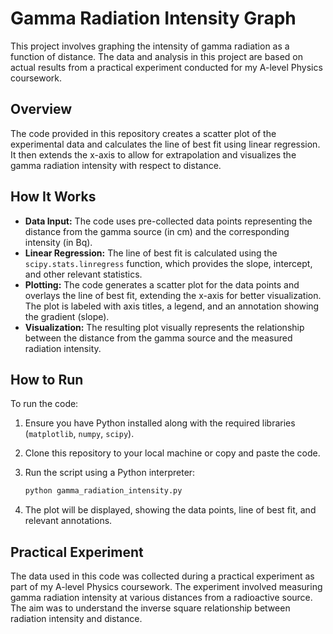 # Gamma Radiation Intensity Graph

This project involves graphing the intensity of gamma radiation as a function of distance. The data and analysis in this project are based on actual results from a practical experiment conducted for my A-level Physics coursework.

## Overview

The code provided in this repository creates a scatter plot of the experimental data and calculates the line of best fit using linear regression. It then extends the x-axis to allow for extrapolation and visualizes the gamma radiation intensity with respect to distance.

## How It Works

- **Data Input:** The code uses pre-collected data points representing the distance from the gamma source (in cm) and the corresponding intensity (in Bq).
- **Linear Regression:** The line of best fit is calculated using the `scipy.stats.linregress` function, which provides the slope, intercept, and other relevant statistics.
- **Plotting:** The code generates a scatter plot for the data points and overlays the line of best fit, extending the x-axis for better visualization. The plot is labeled with axis titles, a legend, and an annotation showing the gradient (slope).
- **Visualization:** The resulting plot visually represents the relationship between the distance from the gamma source and the measured radiation intensity.

## How to Run

To run the code:

1. Ensure you have Python installed along with the required libraries (`matplotlib`, `numpy`, `scipy`).
2. Clone this repository to your local machine or copy and paste the code.
3. Run the script using a Python interpreter:

    ```bash
    python gamma_radiation_intensity.py
    ```

4. The plot will be displayed, showing the data points, line of best fit, and relevant annotations.

## Practical Experiment

The data used in this code was collected during a practical experiment as part of my A-level Physics coursework. The experiment involved measuring gamma radiation intensity at various distances from a radioactive source. The aim was to understand the inverse square relationship between radiation intensity and distance.



